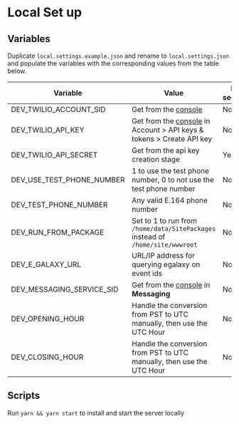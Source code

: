 # Local Set up

## Variables

Duplicate `local.settings.example.json` and rename to `local.settings.json` and populate the variables with the corresponding values from the table below.

| Variable | Value | Is secret |
|---|---|---|
| DEV_TWILIO_ACCOUNT_SID | Get from the [console](https://console.twilio.com/) | No | 
| DEV_TWILIO_API_KEY | Get from the [console](https://console.twilio.com/) in Account > API keys & tokens > Create API key| No |
| DEV_TWILIO_API_SECRET | Get from the api key creation stage | Yes |
| DEV_USE_TEST_PHONE_NUMBER | 1 to use the test phone number, 0 to not use the test phone number | No |
| DEV_TEST_PHONE_NUMBER | Any valid E.164 phone number | No |
| DEV_RUN_FROM_PACKAGE | Set to 1 to run from `/home/data/SitePackages` instead of `/home/site/wwwroot` | No |
| DEV_E_GALAXY_URL | URL/IP address for querying egalaxy on event ids | No |
| DEV_MESSAGING_SERVICE_SID | Get from the [console](https://console.twilio.com/) in **Messaging** | No |
| DEV_OPENING_HOUR | Handle the conversion from PST to UTC manually, then use the UTC Hour | No |
| DEV_CLOSING_HOUR | Handle the conversion from PST to UTC manually, then use the UTC Hour | No |

## Scripts

Run  `yarn && yarn start` to install and start the server locally
